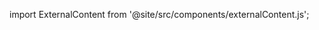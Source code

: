 

import ExternalContent from '@site/src/components/externalContent.js';

<ExternalContent link="https://raw.githubusercontent.com/nqminds/nist-brski/main/brski-server/README.md"/>